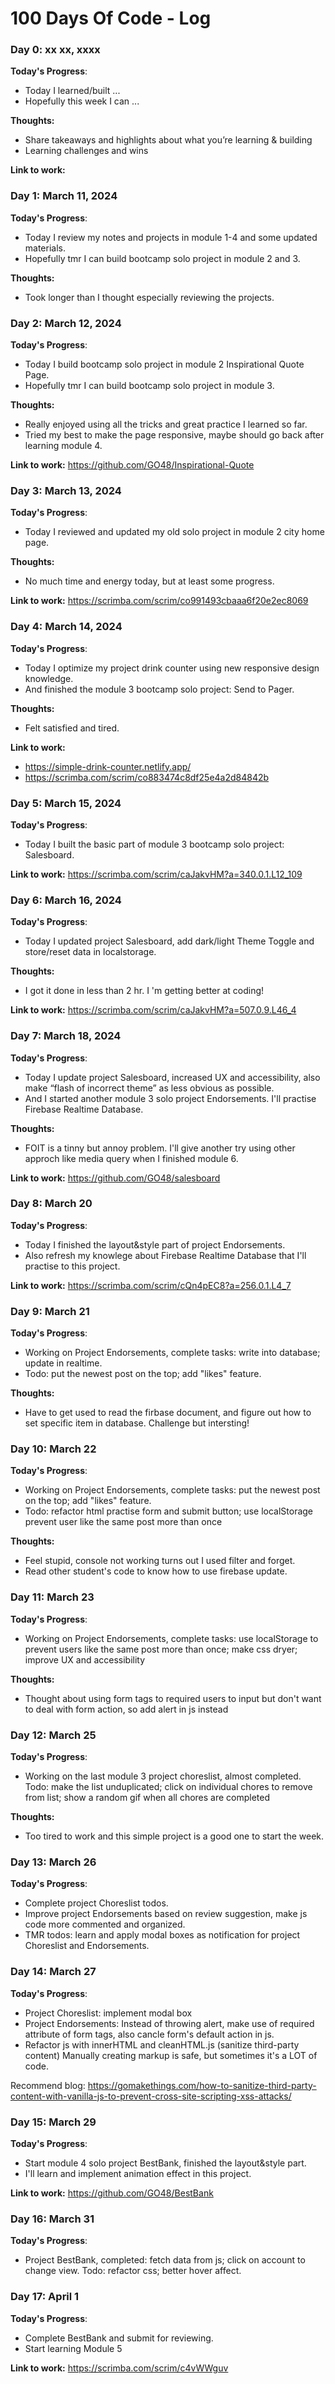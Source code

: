 # 100 Days Of Code - Log

### Day 0: xx xx, xxxx

**Today's Progress**:
- Today I learned/built ...
- Hopefully this week I can ...

**Thoughts:**
- Share takeaways and highlights about what you’re learning & building
- Learning challenges and wins

**Link to work:**

### Day 1: March 11, 2024

**Today's Progress**:
- Today I review my notes and projects in module 1-4 and some updated materials.
- Hopefully tmr I can build bootcamp solo project in module 2 and 3.

**Thoughts:**
- Took longer than I thought especially reviewing the projects.

### Day 2: March 12, 2024

**Today's Progress**:
- Today I build bootcamp solo project in module 2 Inspirational Quote Page.
- Hopefully tmr I can build bootcamp solo project in module 3.

**Thoughts:**
- Really enjoyed using all the tricks and great practice I learned so far.
- Tried my best to make the page responsive, maybe should go back after learning module 4.

**Link to work:** https://github.com/GO48/Inspirational-Quote

### Day 3: March 13, 2024

**Today's Progress**:
- Today I reviewed and updated my old solo project in module 2 city home page.

**Thoughts:**
- No much time and energy today, but at least some progress.

**Link to work:** https://scrimba.com/scrim/co991493cbaaa6f20e2ec8069

### Day 4: March 14, 2024

**Today's Progress**:
- Today I optimize my project drink counter using new responsive design knowledge.
- And finished the module 3 bootcamp solo project: Send to Pager.

**Thoughts:**
- Felt satisfied and tired.

**Link to work:** 
- https://simple-drink-counter.netlify.app/ 
- https://scrimba.com/scrim/co883474c8df25e4a2d84842b

### Day 5: March 15, 2024

**Today's Progress**:
- Today I built the basic part of module 3 bootcamp solo project: Salesboard.

**Link to work:** https://scrimba.com/scrim/caJakvHM?a=340.0.1.L12_109

### Day 6: March 16, 2024

**Today's Progress**:
- Today I updated project Salesboard, add dark/light Theme Toggle and store/reset data in localstorage.

**Thoughts:**
- I got it done in less than 2 hr. I 'm getting better at coding!

**Link to work:** 
https://scrimba.com/scrim/caJakvHM?a=507.0.9.L46_4

### Day 7: March 18, 2024

**Today's Progress**:
- Today I update project Salesboard, increased UX and accessibility, also make “flash of incorrect theme” as less obvious as possible. 
- And I started another module 3 solo project Endorsements. I'll practise Firebase Realtime Database.

**Thoughts:**
- FOIT is a tinny but annoy problem. I'll give another try using other approch like media query when I finished module 6.

**Link to work:** 
https://github.com/GO48/salesboard

### Day 8: March 20

**Today's Progress**:
- Today I finished the layout&style part of project Endorsements.
- Also refresh my knowlege about Firebase Realtime Database that I'll practise to this project.

**Link to work:** https://scrimba.com/scrim/cQn4pEC8?a=256.0.1.L4_7

### Day 9: March 21

**Today's Progress**:
- Working on Project Endorsements, complete tasks: write into database; update in realtime. 
- Todo: put the newest post on the top; add "likes" feature.

**Thoughts:**
- Have to get used to read the firbase document, and figure out how to set specific item in database. Challenge but intersting!

### Day 10: March 22

**Today's Progress**:
- Working on Project Endorsements, complete tasks: put the newest post on the top; add "likes" feature.
- Todo: refactor html practise form and submit button; use localStorage prevent user like the same post more than once

**Thoughts:**
- Feel stupid, console not working turns out I used filter and forget.
- Read other student's code to know how to use firebase update.

### Day 11: March 23

**Today's Progress**:
- Working on Project Endorsements, complete tasks: use localStorage to prevent users like the same post more than once; make css dryer; improve UX and accessibility

**Thoughts:**
- Thought about using form tags to required users to input but don't want to deal with form action, so add alert in js instead

### Day 12: March 25

**Today's Progress**:
- Working on the last module 3 project choreslist, almost completed. Todo: make the list unduplicated; click on individual chores to remove from list; show a random gif when all chores are completed

**Thoughts:**
- Too tired to work and this simple project is a good one to start the week.

### Day 13: March 26

**Today's Progress**:
- Complete project Choreslist todos.
- Improve project Endorsements based on review suggestion, make js code more commented and organized.
- TMR todos: learn and apply modal boxes as notification for project Choreslist and Endorsements.

### Day 14: March 27

**Today's Progress**:
- Project Choreslist: implement modal box
- Project Endorsements: Instead of throwing alert, make use of required attribute of form tags, also cancle form's default action in js.
- Refactor js with innerHTML and cleanHTML.js (sanitize third-party content) Manually creating markup is safe, but sometimes it's a LOT of code.

Recommend blog: https://gomakethings.com/how-to-sanitize-third-party-content-with-vanilla-js-to-prevent-cross-site-scripting-xss-attacks/

### Day 15: March 29

**Today's Progress**:
- Start module 4 solo project BestBank, finished the layout&style part. 
-  I'll learn and implement  animation effect in this project.

**Link to work:** https://github.com/GO48/BestBank

### Day 16: March 31

**Today's Progress**:
- Project BestBank, completed: fetch data from js; click on account to change view. Todo: refactor css; better hover affect.

### Day 17: April 1
**Today's Progress**:
- Complete BestBank and submit for reviewing.
- Start learning Module 5

**Link to work:** https://scrimba.com/scrim/c4vWWguv


